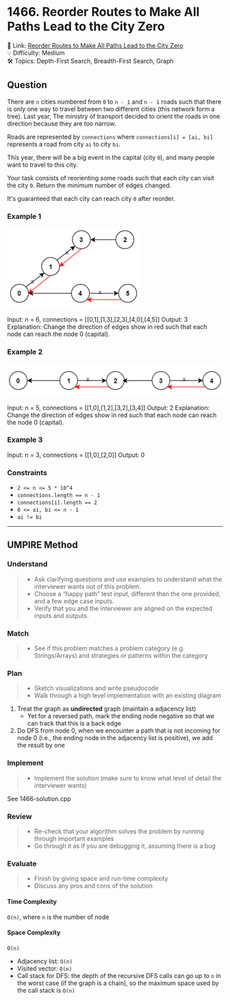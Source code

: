 # 1466. Reorder Routes to Make All Paths Lead to the City Zero

🔗 Link: [Reorder Routes to Make All Paths Lead to the City Zero](https://leetcode.com/problems/reorder-routes-to-make-all-paths-lead-to-the-city-zero/description/)<br>
💡 Difficulty: Medium<br>
🛠️ Topics: Depth-First Search, Breadth-First Search, Graph<br>

## Question

There are `n` cities numbered from `0` to `n - 1` and `n - 1` roads such that there is only one way to travel between two different cities (this network form a tree). Last year, The ministry of transport decided to orient the roads in one direction because they are too narrow.

Roads are represented by `connections` where `connections[i] = [ai, bi]` represents a road from city `ai` to city `bi`.

This year, there will be a big event in the capital (city `0`), and many people want to travel to this city.

Your task consists of reorienting some roads such that each city can visit the city `0`. Return the minimum number of edges changed.

It's guaranteed that each city can reach city `0` after reorder.

### Example 1

![](example1.png)

Input: n = 6, connections = [[0,1],[1,3],[2,3],[4,0],[4,5]]
Output: 3
Explanation: Change the direction of edges show in red such that each node can reach the node 0 (capital).

### Example 2

![](example2.png)

Input: n = 5, connections = [[1,0],[1,2],[3,2],[3,4]]
Output: 2
Explanation: Change the direction of edges show in red such that each node can reach the node 0 (capital).

### Example 3

Input: n = 3, connections = [[1,0],[2,0]]
Output: 0

### Constraints

* `2 <= n <= 5 * 10^4`
* `connections.length == n - 1`
* `connections[i].length == 2`
* `0 <= ai, bi <= n - 1`
* `ai != bi`

---

## UMPIRE Method

### Understand

> - Ask clarifying questions and use examples to understand what the interviewer wants out of this problem.
> - Choose a “happy path” test input, different than the one provided, and a few edge case inputs. 
> - Verify that you and the interviewer are aligned on the expected inputs and outputs.

### Match
> - See if this problem matches a problem category (e.g. Strings/Arrays) and strategies or patterns within the category

### Plan
> - Sketch visualizations and write pseudocode
> - Walk through a high level implementation with an existing diagram

1. Treat the graph as **undirected** graph (maintain a adjacency list)
    * Yet for a reversed path, mark the ending node negative so that we can track that this is a back edge
2. Do DFS from node 0, when we encounter a path that is not incoming for node 0 (i.e., the ending node in the adjacency list is positive), we add the result by one

### Implement
> - Implement the solution (make sure to know what level of detail the interviewer wants)

See 1466-solution.cpp

### Review
> - Re-check that your algorithm solves the problem by running through important examples
> - Go through it as if you are debugging it, assuming there is a bug

### Evaluate
> - Finish by giving space and run-time complexity
> - Discuss any pros and cons of the solution

#### Time Complexity

`O(n)`, where `n` is the number of node

#### Space Complexity

`O(n)`
* Adjacency list: `O(n)`
* Visited vector: `O(n)`
* Call stack for DFS: the depth of the recursive DFS calls can go up to `n` in the worst case (if the graph is a chain), so the maximum space used by the call stack is `O(n)`